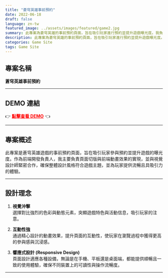 ```yaml
---
title: "蒼穹英雄事前預約"
date: 2022-06-18
draft: false
language: zn-tw
featured_image: ../assets/images/featured/game2.jpg
summary: 此專案為蒼穹英雄的事前預約頁面，旨在吸引玩家進行預約並提升遊戲曝光度。我負責前端動畫效果及切版，並與視覺設計師合作，確保網站的視覺風格和使用者體驗達到最佳效果。
description: 此專案為蒼穹英雄的事前預約頁面，旨在吸引玩家進行預約並提升遊戲曝光度。我負責前端動畫效果及切版，並與視覺設計師合作，確保網站的視覺風格和使用者體驗達到最佳效果。
categories: Game Site
tags: Game Site
---
```

## 專案名稱
**蒼穹英雄事前預約**

---

## DEMO 連結
👉 <a href="https://landing.mangot5.com/template/ava/event/220216_deathMatch/index.html" style="color: red; font-weight: bold;" target="_blank">點擊查看 DEMO</a> 👈

---

## 專案概述
此專案是蒼穹英雄遊戲的事前預約頁面，旨在吸引玩家參與預約並提升遊戲的曝光度。作為前端開發負責人，我主要負責頁面切版與前端動畫效果的實現，並與視覺設計師緊密合作，確保整體設計風格符合遊戲主題，並為玩家提供流暢且具吸引力的體驗。

---

## 設計理念

1. **視覺沖擊**  
   選擇對比強烈的色彩與動態元素，突顯遊戲特色與活動信息，吸引玩家的注意。

2. **互動性強**  
   通過精心設計的動畫效果，提升頁面的互動性，使玩家在瀏覽過程中獲得更高的參與感與沉浸感。

3. **響應式設計 (Responsive Design)**  
   頁面設計適應各種設備，無論是在手機、平板還是桌面端，都能提供順暢且一致的使用體驗，確保不同裝置上的可讀性與操作流暢度。
   
---

